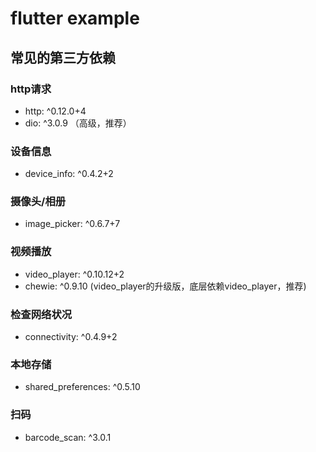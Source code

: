# flutter example

## 常见的第三方依赖
### http请求
- http: ^0.12.0+4
- dio: ^3.0.9 （高级，推荐）

### 设备信息
- device_info: ^0.4.2+2

### 摄像头/相册
- image_picker: ^0.6.7+7

### 视频播放
- video_player: ^0.10.12+2
- chewie: ^0.9.10 (video_player的升级版，底层依赖video_player，推荐)

### 检查网络状况
- connectivity: ^0.4.9+2

### 本地存储
- shared_preferences: ^0.5.10

### 扫码
- barcode_scan: ^3.0.1
